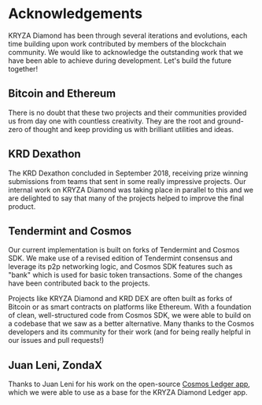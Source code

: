 # Acknowledgements
KRYZA Diamond has been through several iterations and evolutions, each time building upon work contributed by members of the blockchain community. We would like to acknowledge the outstanding work that we have been able to achieve during development. Let's build the future together!

## Bitcoin and Ethereum
There is no doubt that these two projects and their communities provided us from day one with countless creativity. They are the root and ground-zero of thought and keep providing us with brilliant utilities and ideas.

## KRD Dexathon
The KRD Dexathon concluded in September 2018, receiving prize winning submissions from teams that sent in some really impressive projects. Our internal work on KRYZA Diamond was taking place in parallel to this and we are delighted to say that many of the projects helped to improve the final product.

## Tendermint and Cosmos
Our current implementation is built on forks of Tendermint and Cosmos SDK. We make use of a revised edition of Tendermint consensus and leverage its p2p networking logic, and Cosmos SDK features such as "bank" which is used for basic token transactions. Some of the changes have been contributed back to the projects.

Projects like KRYZA Diamond and KRD DEX are often built as forks of Bitcoin or as smart contracts on platforms like Ethereum. With a foundation of clean, well-structured code from Cosmos SDK, we were able to build on a codebase that we saw as a better alternative. Many thanks to the Cosmos developers and its community for their work (and for being really helpful in our issues and pull requests!)

## Juan Leni, ZondaX
Thanks to Juan Leni for his work on the open-source [Cosmos Ledger app](https://github.com/ZondaX/ledger-cosmos-app), which we were able to use as a base for the KRYZA Diamond Ledger app.
